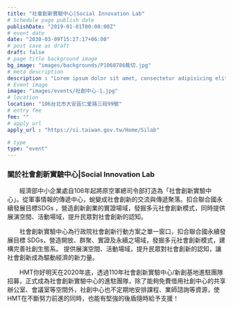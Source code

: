 ```yaml
---
title: "社會創新實驗中心|Social Innovation Lab"
# Schedule page publish date
publishDate: "2019-01-01T00:00:00Z"
# event date
date: "2030-03-09T15:27:17+06:00"
# post save as draft
draft: false
# page title background image
bg_image: "images/backgrounds/P1060786裁切.jpg"
# meta description
description : "Lorem ipsum dolor sit amet, consectetur adipisicing elit, sed do eiusmod tempor incididunt ut labore. dolore magna aliqua. Ut enim ad minim veniam, quis nostrud."
# Event image
image: "images/events/社創中心-1.jpg"
# location
location: "106台北市大安區仁愛路三段99號"
# entry fee
fee: ""
# apply url
apply_url : "https://si.taiwan.gov.tw/Home/Silab"

# type
type: "event"
---
```


### 關於社會創新實驗中心|Social Innovation Lab

　　經濟部中小企業處自106年起將原空軍總司令部打造為「社會創新實驗中心」。從軍事情報的傳遞中心，蛻變成社會創新的交流與傳遞聚落。扣合聯合國永續發展目標SDGs ，營造創新創業的實證場域，發掘多元社會創新模式，同時提供展演空間、活動場域，提升民眾對社會創新的認知。

　　社會創新實驗中心為行政院社會創新行動方案之單一窗口，扣合聯合國永續發展目標 SDGs，營造開放、群聚、實證及永續之場域，發掘多元社會創新模式，建構完善社創生態系。 提供展演空間、活動場域，提升民眾對社會創新的認知，讓社會創新成為驅動經濟的新力量。

　　HMT你好明天在2020年底，透過110年社會創新實驗中心/新創基地進駐團隊招募，正式成為社會創新實驗中心的進駐團隊，除了能夠免費借用社創中心的共享辦公室、會議室等空間外，社創中心也不定期地安排課程、業師諮詢等資源，使HMT在不斷努力前進的同時，也能有堅強的後盾隨時給予支援！

